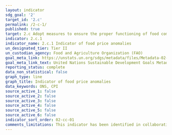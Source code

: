 ```yaml
---
layout: indicator
sdg_goal: '2'
target_id: '2.c'
permalink: /2-c-1/
published: true
target: 2.c Adopt measures to ensure the proper functioning of food commodity markets and their derivatives and facilitate timely access to market information, including on food reserves, in order to help limit extreme food price volatility
indicator: 2.c.1
indicator_name: 2.c.1 Indicator of food price anomalies
un_designated_tier: Tier II
un_custodian_agency: Food and Agriculture Organization (FAO)
goal_meta_link: https://unstats.un.org/sdgs/metadata/files/Metadata-02-0C-01.pdf
goal_meta_link_text: United Nations Sustainable Development Goals Metadata (PDF 4.0 MB)
reporting_status: complete
data_non_statistical: false
graph_type: line
graph_title: Indicator of food price anomalies
data_keywords: ONS, CPI
source_active_1: false
source_active_2: false
source_active_3: false
source_active_4: false
source_active_5: false
source_active_6: false
indicator_sort_order: 02-cc-01
comments_limitations: This indicator has been identified in collaboration with topic experts.
---
```

